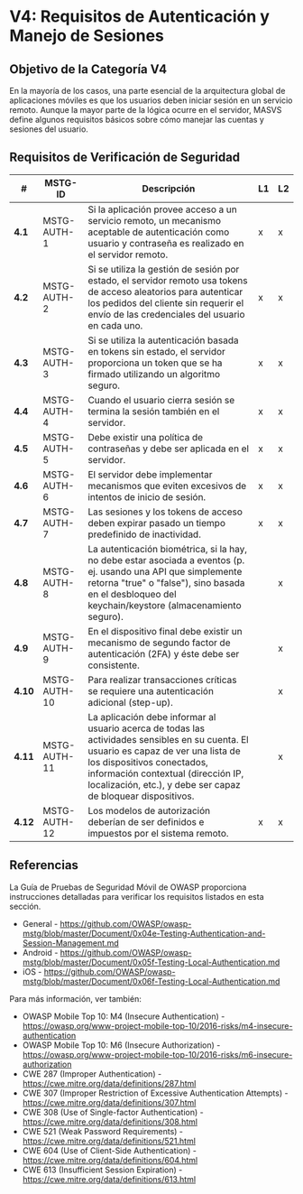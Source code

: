 # V4: Requisitos de Autenticación y Manejo de Sesiones

## Objetivo de la Categoría V4

En la mayoría de los casos, una parte esencial de la arquitectura global de aplicaciones móviles es que los usuarios deben iniciar sesión en un servicio remoto. Aunque la mayor parte de la lógica ocurre en el servidor, MASVS define algunos requisitos básicos sobre cómo manejar las cuentas y sesiones del usuario.

## Requisitos de Verificación de Seguridad

| # | MSTG-ID | Descripción | L1 | L2 |
| -- | ---------- | ---------------------- | - | - |
| **4.1** | MSTG-AUTH-1 | Si la aplicación provee acceso a un servicio remoto, un mecanismo aceptable de autenticación como usuario y contraseña es realizado en el servidor remoto. | x | x |
| **4.2** | MSTG-AUTH-2 | Si se utiliza la gestión de sesión por estado, el servidor remoto usa tokens de acceso aleatorios para autenticar los pedidos del cliente sin requerir el envío de las credenciales del usuario en cada uno. | x | x |
| **4.3** | MSTG-AUTH-3 | Si se utiliza la autenticación basada en tokens sin estado, el servidor proporciona un token que se ha firmado utilizando un algoritmo seguro. | x | x |
| **4.4** | MSTG-AUTH-4 | Cuando el usuario cierra sesión se termina la sesión también en el servidor. | x | x |
| **4.5** | MSTG-AUTH-5 | Debe existir una política de contraseñas y debe ser aplicada en el servidor. | x | x |
| **4.6** | MSTG-AUTH-6 | El servidor debe implementar mecanismos que eviten excesivos de intentos de inicio de sesión. | x | x |
| **4.7** | MSTG-AUTH-7 | Las sesiones y los tokens de acceso deben expirar pasado un tiempo predefinido de inactividad. | x  | x |
| **4.8** | MSTG-AUTH-8 | La autenticación biométrica, si la hay, no debe estar asociada a eventos (p. ej. usando una API que simplemente retorna "true" o "false"), sino basada en el desbloqueo del keychain/keystore (almacenamiento seguro). |   | x |
| **4.9** | MSTG-AUTH-9 | En el dispositivo final debe existir un mecanismo de segundo factor de autenticación (2FA) y éste debe ser consistente. |   | x |
| **4.10** | MSTG-AUTH-10 | Para realizar transacciones críticas se requiere una autenticación adicional (step-up). |   | x |
| **4.11** | MSTG-AUTH-11 | La aplicación debe informar al usuario acerca de todas las actividades sensibles en su cuenta. El usuario es capaz de ver una lista de los dispositivos conectados, información contextual (dirección IP, localización, etc.), y debe ser capaz de bloquear dispositivos. |  | x |
| **4.12** | MSTG-AUTH-12 | Los modelos de autorización deberían de ser definidos e impuestos por el sistema remoto. | x | x |

## Referencias

La Guía de Pruebas de Seguridad Móvil de OWASP proporciona instrucciones detalladas para verificar los requisitos listados en esta sección.

- General - <https://github.com/OWASP/owasp-mstg/blob/master/Document/0x04e-Testing-Authentication-and-Session-Management.md>
- Android - <https://github.com/OWASP/owasp-mstg/blob/master/Document/0x05f-Testing-Local-Authentication.md>
- iOS - <https://github.com/OWASP/owasp-mstg/blob/master/Document/0x06f-Testing-Local-Authentication.md>

Para más información, ver también:

- OWASP Mobile Top 10: M4 (Insecure Authentication) - <https://owasp.org/www-project-mobile-top-10/2016-risks/m4-insecure-authentication>
- OWASP Mobile Top 10: M6 (Insecure Authorization) - <https://owasp.org/www-project-mobile-top-10/2016-risks/m6-insecure-authorization>
- CWE 287 (Improper Authentication) - <https://cwe.mitre.org/data/definitions/287.html>
- CWE 307 (Improper Restriction of Excessive Authentication Attempts) - <https://cwe.mitre.org/data/definitions/307.html>
- CWE 308 (Use of Single-factor Authentication) - <https://cwe.mitre.org/data/definitions/308.html>
- CWE 521 (Weak Password Requirements) - <https://cwe.mitre.org/data/definitions/521.html>
- CWE 604 (Use of Client-Side Authentication) - <https://cwe.mitre.org/data/definitions/604.html>
- CWE 613 (Insufficient Session Expiration) - <https://cwe.mitre.org/data/definitions/613.html>
